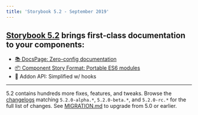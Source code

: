 ```yaml
---
title: 'Storybook 5.2 - September 2019'
---
```


## [Storybook 5.2](https://medium.com/storybookjs/storybook-5-2-794958b9b111) brings first-class documentation to your components:

- [📚 DocsPage: Zero-config documentation](https://medium.com/storybookjs/storybook-5-2-794958b9b111)
- [📦 Component Story Format: Portable ES6 modules](https://medium.com/storybookjs/component-story-format-66f4c32366df)
- 🧩 Addon API: Simplified w/ hooks

---

5.2 contains hundreds more fixes, features, and tweaks. Browse the [changelogs](https://github.com/storybookjs/storybook/blob/next/CHANGELOG.md) matching `5.2.0-alpha.*`, `5.2.0-beta.*`, and `5.2.0-rc.*` for the full list of changes. See [MIGRATION.md](https://github.com/storybookjs/storybook/blob/next/MIGRATION.md) to upgrade from 5.0 or earlier.
